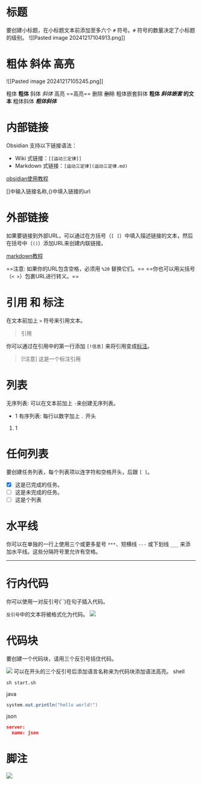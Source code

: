 # 标题

要创建小标题，在小标题文本前添加至多六个 `#` 符号。`#` 符号的数量决定了小标题的级别。
![[Pasted image 20241217104913.png]]

# 粗体 斜体 高亮

![[Pasted image 20241217105245.png]]

粗体 **粗体**
斜体 _斜体_
高亮 ==高亮==
删除 ~~删除~~
粗体嵌套斜体 **粗体 _斜体嵌套_ 的文本**
粗体斜体 ***粗体斜体***

# 内部链接

Obsidian 支持以下链接语法：

- Wiki 式链接：`[[运动三定律]]`
- Markdown 式链接：`[运动三定律](运动三定律.md)`

[obsidian使用教程](obsidian://open?vault=obsidian-note&file=%E5%A6%82%E4%BD%95%E4%BD%BF%E7%94%A8obsidian%2Fobsidian%E4%BD%BF%E7%94%A8%E6%95%99%E7%A8%8B)

[]中输入链接名称,()中填入链接的url

# 外部链接

如果要链接到外部URL，可以通过在方括号（`[ ]`）中填入描述链接的文本，然后在括号中（`()`）添加URL来创建内联链接。

[markdown教程](https://publish.obsidian.md/help-zh/%E9%93%BE%E6%8E%A5%E7%AC%94%E8%AE%B0%E4%B8%8E%E6%96%87%E4%BB%B6/%E5%86%85%E9%83%A8%E9%93%BE%E6%8E%A5)

==注意: 如果你的URL包含空格，必须用 `%20` 替换它们。==
==你也可以用尖括号（`< >`）包裹URL进行转义。==

# 引用 和 标注

在文本前加上 `>` 符号来引用文本。

>引用

你可以通过在引用中的第一行添加 `[!信息]` 来将引用变成[标注](https://publish.obsidian.md/help-zh/%E7%BC%96%E8%BE%91%E4%B8%8E%E6%A0%BC%E5%BC%8F%E5%8C%96/%E6%A0%87%E6%B3%A8)。

>[!注意]
>这是一个标注引用


# 列表

无序列表: 可以在文本前加上 `-`来创建无序列表。
-  1
有序列表: 每行以数字加上 `.` 开头
1. 1

# 任何列表

要创建任务列表，每个列表项以连字符和空格开头，后跟 `[ ]`。

- [x] 这是已完成的任务。
- [ ] 这是未完成的任务。
- [ ] 这是个列表

# 水平线

你可以在单独的一行上使用三个或更多星号 `***`、短横线 `---` 或下划线 `___` 来添加水平线。这些分隔符号里允许有空格。

***

# 行内代码

你可以使用一对反引号(\`\`)在句子插入代码。

`反引号`中的文本将被格式化为代码。
![](Pasted%20image%2020241217112455.png)

# 代码块

要创建一个代码块，请用三个反引号括住代码。

![](Pasted%20image%2020241217112441.png)
可以在开头的三个反引号后添加语言名称来为代码块添加语法高亮。
shell
```shell
sh start.sh
```
java
```java
system.out.println("hello world!")
```
json
```json
server:
  name: json
```

# 脚注

![](Pasted%20image%2020241217112931.png)

[^1]: 这是一个脚注

